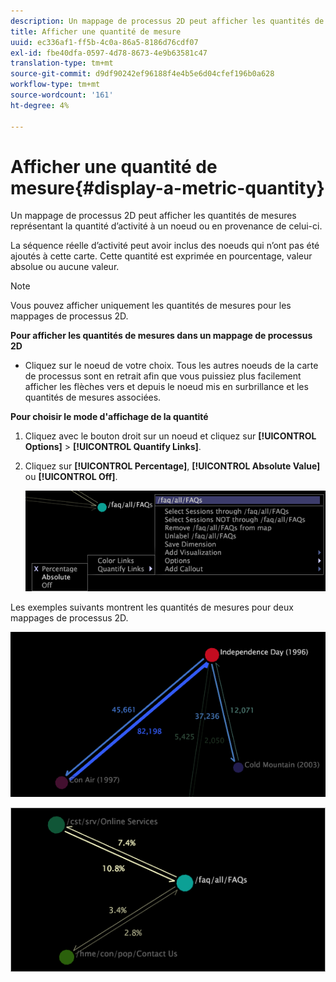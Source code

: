 ```yaml
---
description: Un mappage de processus 2D peut afficher les quantités de mesures représentant la quantité d’activité à un noeud ou en provenance de celui-ci.
title: Afficher une quantité de mesure
uuid: ec336af1-ff5b-4c0a-86a5-8186d76cdf07
exl-id: fbe40dfa-0597-4d78-8673-4e9b63581c47
translation-type: tm+mt
source-git-commit: d9df90242ef96188f4e4b5e6d04cfef196b0a628
workflow-type: tm+mt
source-wordcount: '161'
ht-degree: 4%

---
```


# Afficher une quantité de mesure{#display-a-metric-quantity}

Un mappage de processus 2D peut afficher les quantités de mesures représentant la quantité d’activité à un noeud ou en provenance de celui-ci.

La séquence réelle d’activité peut avoir inclus des noeuds qui n’ont pas été ajoutés à cette carte. Cette quantité est exprimée en pourcentage, valeur absolue ou aucune valeur.

>[!NOTE]
>
>Vous pouvez afficher uniquement les quantités de mesures pour les mappages de processus 2D.

**Pour afficher les quantités de mesures dans un mappage de processus 2D**

* Cliquez sur le noeud de votre choix. Tous les autres noeuds de la carte de processus sont en retrait afin que vous puissiez plus facilement afficher les flèches vers et depuis le noeud mis en surbrillance et les quantités de mesures associées.

**Pour choisir le mode d&#39;affichage de la quantité**

1. Cliquez avec le bouton droit sur un noeud et cliquez sur **[!UICONTROL Options]** > **[!UICONTROL Quantify Links]**.
1. Cliquez sur **[!UICONTROL Percentage]**, **[!UICONTROL Absolute Value]** ou **[!UICONTROL Off]**.

   ![](assets/mnu_2DProcessMap_quantifyLinks.png)

Les exemples suivants montrent les quantités de mesures pour deux mappages de processus 2D.

![](assets/vis_2DProcessMap_DisplayMetricQuantities_Movies.png)

![](assets/client-met.png)
